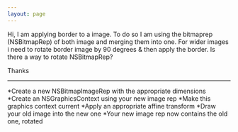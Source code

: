 ```yaml
---
layout: page
---
```


Hi,
I am applying border to a image. To do so I am using the bitmaprep (NSBitmapRep) of both image and merging them into one. For wider images i need to rotate border image by 90 degrees & then apply the border. Is there a way to rotate NSBitmapRep?

Thanks

----

*Create a new NSBitmapImageRep with the appropriate dimensions
*Create an NSGraphicsContext using your new image rep
*Make this graphics context current
*Apply an appropriate affine transform
*Draw your old image into the new one
*Your new image rep now contains the old one, rotated
